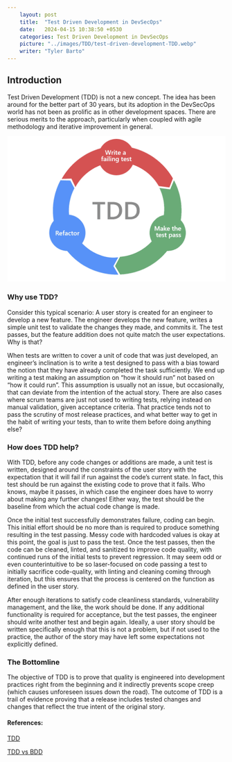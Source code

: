 ```yaml
---
    layout: post
    title:  "Test Driven Development in DevSecOps"
    date:   2024-04-15 10:38:50 +0530
    categories: Test Driven Development in DevSecOps
    picture: "../images/TDD/test-driven-development-TDD.webp"
    writer: "Tyler Barto"
---
```


## Introduction

Test Driven Development (TDD) is not a new concept. The idea has been around for the better part of 30 years, but its adoption in the DevSecOps world has not been as prolific as in other development spaces. There are serious merits to the approach, particularly when coupled with agile methodology and iterative improvement in general.

<!-- img src will be given here -->

![Test driven development](../images/TDD/test-driven-development-TDD.webp)

### Why use TDD?

Consider this typical scenario: A user story is created for an engineer to develop a new feature. The engineer develops the new feature, writes a simple unit test to validate the changes they made, and commits it. The test passes, but the feature addition does not quite match the user expectations. Why is that?

When tests are written to cover a unit of code that was just developed, an engineer’s inclination is to write a test designed to pass with a bias toward the notion that they have already completed the task sufficiently. We end up writing a test making an assumption on “how it should run” not based on “how it could run”. This assumption is usually not an issue, but occasionally, that can deviate from the intention of the actual story. There are also cases where scrum teams are just not used to writing tests, relying instead on manual validation, given acceptance criteria. That practice tends not to pass the scrutiny of most release practices, and what better way to get in the habit of writing your tests, than to write them before doing anything else?

### How does TDD help?

With TDD, before any code changes or additions are made, a unit test is written, designed around the constraints of the user story with the expectation that it will fail if run against the code’s current state. In fact, this test should be run against the existing code to prove that it fails. Who knows, maybe it passes, in which case the engineer does have to worry about making any further changes! Either way, the test should be the baseline from which the actual code change is made.

Once the initial test successfully demonstrates failure, coding can begin. This initial effort should be no more than is required to produce something resulting in the test passing. Messy code with hardcoded values is okay at this point, the goal is just to pass the test. Once the test passes, then the code can be cleaned, linted, and sanitized to improve code quality, with continued runs of the initial tests to prevent regression. It may seem odd or even counterintuitive to be so laser-focused on code passing a test to initially sacrifice code-quality, with linting and cleaning coming through iteration, but this ensures that the process is centered on the function as defined in the user story.

After enough iterations to satisfy code cleanliness standards, vulnerability management, and the like, the work should be done. If any additional functionality is required for acceptance, but the test passes, the engineer should write another test and begin again. Ideally, a user story should be written specifically enough that this is not a problem, but if not used to the practice, the author of the story may have left some expectations not explicitly defined.

### The Bottomline

The objective of TDD is to prove that quality is engineered into development practices right from the beginning and it indirectly prevents scope creep (which causes unforeseen issues down the road). The outcome of TDD is a trail of evidence proving that a release includes tested changes and changes that reflect the true intent of the original story.

#### References:

[TDD](https://marsner.com/blog/why-test-driven-development-tdd/)

[TDD vs BDD](https://katalon.com/resources-center/blog/tdd-vs-bdd)
